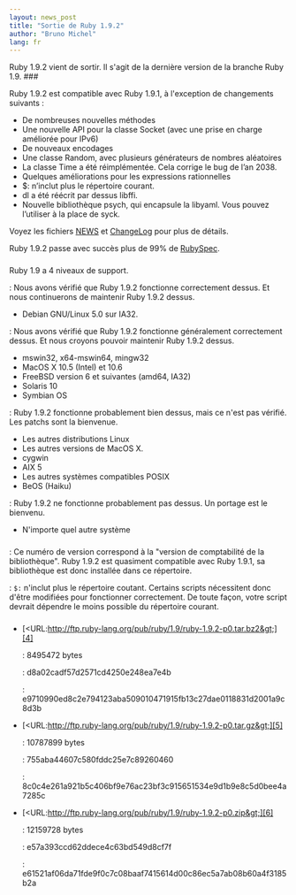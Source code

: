 ```yaml
---
layout: news_post
title: "Sortie de Ruby 1.9.2"
author: "Bruno Michel"
lang: fr
---
```


 Ruby 1.9.2 vient de sortir. Il s\'agit de la dernière version de la branche Ruby 1.9. ### 

Ruby 1.9.2 est compatible avec Ruby 1.9.1, à l\'exception de changements
suivants :

* De nombreuses nouvelles méthodes
* Une nouvelle API pour la classe Socket (avec une prise en charge
  améliorée pour IPv6)
* De nouveaux encodages
* Une classe Random, avec plusieurs générateurs de nombres aléatoires
* La classe Time a été réimplémentée. Cela corrige le bug de l’an 2038.
* Quelques améliorations pour les expressions rationnelles
* $: n’inclut plus le répertoire courant.
* dl a été réécrit par dessus libffi.
* Nouvelle bibliothèque psych, qui encapsule la libyaml. Vous pouvez
  l’utiliser à la place de syck.

Voyez les fichiers [NEWS][1] et [ChangeLog][2] pour plus de détails.

Ruby 1.9.2 passe avec succès plus de 99% de [RubySpec][3].

### 

Ruby 1.9 a 4 niveaux de support.


: Nous avons vérifié que Ruby 1.9.2 fonctionne correctement dessus. Et
  nous continuerons de maintenir Ruby 1.9.2 dessus.
  * Debian GNU/Linux 5.0 sur IA32.


: Nous avons vérifié que Ruby 1.9.2 fonctionne généralement correctement
  dessus. Et nous croyons pouvoir maintenir Ruby 1.9.2 dessus.
  * mswin32, x64-mswin64, mingw32
  * MacOS X 10.5 (Intel) et 10.6
  * FreeBSD version 6 et suivantes (amd64, IA32)
  * Solaris 10
  * Symbian OS


: Ruby 1.9.2 fonctionne probablement bien dessus, mais ce n\'est pas
  vérifié. Les patchs sont la bienvenue.
  * Les autres distributions Linux
  * Les autres versions de MacOS X.
  * cygwin
  * AIX 5
  * Les autres systèmes compatibles POSIX
  * BeOS (Haiku)


: Ruby 1.9.2 ne fonctionne probablement pas dessus. Un portage est le
  bienvenu.
  * N\'importe quel autre système

### 


: Ce numéro de version correspond à la \"version de comptabilité de la
  bibliothèque\". Ruby 1.9.2 est quasiment compatible avec Ruby 1.9.1,
  sa bibliothèque est donc installée dans ce répertoire.


: `$:` n\'inclut plus le répertoire coutant. Certains scripts
  nécessitent donc d\'être modifiées pour fonctionner correctement. De
  toute façon, votre script devrait dépendre le moins possible du
  répertoire courant.

### 

* [&lt;URL:http://ftp.ruby-lang.org/pub/ruby/1.9/ruby-1.9.2-p0.tar.bz2&gt;][4]
  
  : 8495472 bytes
  
  
  : d8a02cadf57d2571cd4250e248ea7e4b
  
  
  : e9710990ed8c2e794123aba509010471915fb13c27dae0118831d2001a9c8d3b

* [&lt;URL:http://ftp.ruby-lang.org/pub/ruby/1.9/ruby-1.9.2-p0.tar.gz&gt;][5]
  
  : 10787899 bytes
  
  
  : 755aba44607c580fddc25e7c89260460
  
  
  : 8c0c4e261a921b5c406bf9e76ac23bf3c915651534e9d1b9e8c5d0bee4a7285c

* [&lt;URL:http://ftp.ruby-lang.org/pub/ruby/1.9/ruby-1.9.2-p0.zip&gt;][6]
  
  : 12159728 bytes
  
  
  : e57a393ccd62ddece4c63bd549d8cf7f
  
  
  : e61521af06da71fde9f0c7c08baaf7415614d00c86ec5a7ab08b60a4f3185b2a



[1]: http://svn.ruby-lang.org/repos/ruby/tags/v1_9_2_0/NEWS 
[2]: http://svn.ruby-lang.org/repos/ruby/tags/v1_9_2_0/ChangeLog 
[3]: http://www.rubyspec.org 
[4]: http://ftp.ruby-lang.org/pub/ruby/1.9/ruby-1.9.2-p0.tar.bz2 
[5]: http://ftp.ruby-lang.org/pub/ruby/1.9/ruby-1.9.2-p0.tar.gz 
[6]: http://ftp.ruby-lang.org/pub/ruby/1.9/ruby-1.9.2-p0.zip 
